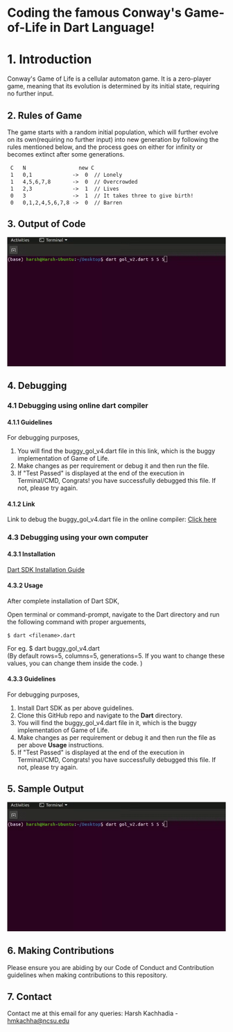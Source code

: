 
# Coding the famous Conway's Game-of-Life in Dart Language! 

# 1. Introduction
Conway's Game of Life is a cellular automaton game. It is a zero-player game, meaning that its evolution is determined by its initial state, requiring no further input.

## 2. Rules of Game
The game starts with a random initial population, which will further evolve on its own(requiring no further input) into new generation by following the rules mentioned below, and the process goes on either for infinity or becomes extinct after some generations.

     C   N                 new C
     1   0,1             ->  0  // Lonely
     1   4,5,6,7,8       ->  0  // Overcrowded
     1   2,3             ->  1  // Lives
     0   3               ->  1  // It takes three to give birth!
     0   0,1,2,4,5,6,7,8 ->  0  // Barren


## 3. Output of Code

![Output of original codes](output.gif)

## 4. Debugging

### 4.1 Debugging using online dart compiler

#### 4.1.1 Guidelines
For debugging purposes,

1. You will find the buggy_gol_v4.dart file in this link, which is the buggy implementation of Game of Life.
2. Make changes as per requirement or debug it and then run the file.
3. If "Test Passed" is displayed at the end of the execution in Terminal/CMD, Congrats! you have successfully debugged this file. If not, please try again.

#### 4.1.2 Link
Link to debug the buggy_gol_v4.dart file in the online compiler: [Click here](https://repl.it/@harshkachhadia/DartGameOfLife#main.dart) 

### 4.3 Debugging using your own computer

#### 4.3.1 Installation
[Dart SDK Installation Guide](https://dart.dev/get-dart)

#### 4.3.2 Usage
After complete installation of Dart SDK,

Open terminal or command-prompt, navigate to the Dart directory and run the following command with proper arguements,
	
    $ dart <filename>.dart 
For eg.
    $ dart buggy_gol_v4.dart  
    (By default rows=5, columns=5, generations=5. If you want to change these values, you can change them inside the code. )

#### 4.3.3 Guidelines
For debugging purposes,

1. Install Dart SDK as per above guidelines.
2. Clone this GitHub repo and navigate to the **Dart** directory.
3. You will find the buggy_gol_v4.dart file in it, which is the buggy implementation of Game of Life.
4. Make changes as per requirement or debug it and then run the file as per above **Usage** instructions.
5. If "Test Passed" is displayed at the end of the execution in Terminal/CMD, Congrats! you have successfully debugged this file. If not, please try again.


## 5. Sample Output
![Output of original codes](output.gif)


## 6. Making Contributions
Please ensure you are abiding by our Code of Conduct and Contribution guidelines when making contributions to this repository.

## 7. Contact
Contact me at this email for any queries:
Harsh Kachhadia - hmkachha@ncsu.edu